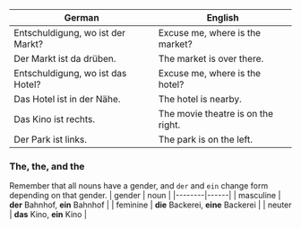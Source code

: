 | German | English |
|--------|---------|
| Entschuldigung, wo ist der Markt? | Excuse me, where is the market? |
| Der Markt ist da drüben. | The market is over there. |
| Entschuldigung, wo ist das Hotel? | Excuse me, where is the hotel? |
| Das Hotel ist in der Nähe. | The hotel is nearby. |
| Das Kino ist rechts. | The movie theatre is on the right. |
| Der Park ist links. | The park is on the left. |

### The, the, and the
Remember that all nouns have a gender, and `der` and `ein` change form depending on that gender.
| gender | noun |
|--------|------|
| masculine | **der** Bahnhof, **ein** Bahnhof |
| feminine | **die** Backerei, **eine** Backerei |
| neuter | **das** Kino, **ein** Kino |
